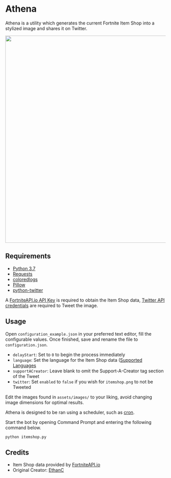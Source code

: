 # Athena

Athena is a utility which generates the current Fortnite Item Shop into a stylized image and shares it on Twitter.

<p align="center">
    <img src="https://i.imgur.com/Ga7uWvd.jpg" width="650px" draggable="false">
</p>

## Requirements

- [Python 3.7](https://www.python.org/downloads/)
- [Requests](http://docs.python-requests.org/en/master/user/install/)
- [coloredlogs](https://pypi.org/project/coloredlogs/)
- [Pillow](https://pillow.readthedocs.io/en/stable/installation.html#basic-installation)
- [python-twitter](https://github.com/bear/python-twitter#installing)

A [FortniteAPI.io API Key](https://dashboard.fortniteapi.io/) is required to obtain the Item Shop data, [Twitter API credentials](https://developer.twitter.com/en/apps) are required to Tweet the image.

## Usage

Open `configuration_example.json` in your preferred text editor, fill the configurable values. Once finished, save and rename the file to `configuration.json`.

- `delayStart`: Set to `0` to begin the process immediately
- `language`: Set the language for the Item Shop data ([Supported Languages](https://fortniteapi.io/)
- `supportACreator`: Leave blank to omit the Support-A-Creator tag section of the Tweet
- `twitter`: Set `enabled` to `false` if you wish for `itemshop.png` to not be Tweeted

Edit the images found in `assets/images/` to your liking, avoid changing image dimensions for optimal results.

Athena is designed to be ran using a scheduler, such as [cron](https://en.wikipedia.org/wiki/Cron).

Start the bot by opening Command Prompt and entering the following command below.

```
python itemshop.py
```

## Credits

- Item Shop data provided by [FortniteAPI.io](https://fortniteapi.io/)
- Original Creator: [EthanC](https://github.com/EthanC/Athena)
